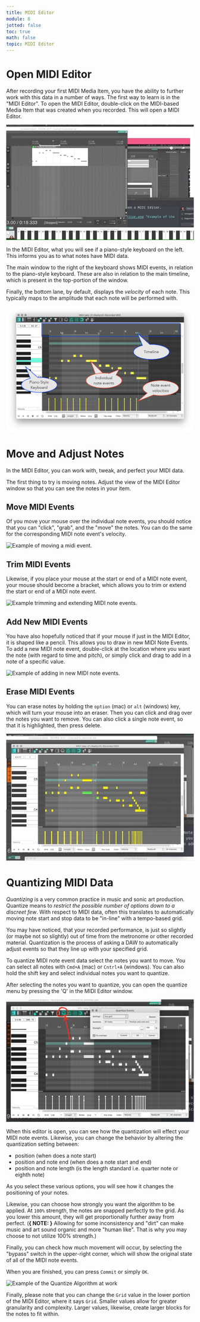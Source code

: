 ```yaml
---
title: MIDI Editor
module: 8
jotted: false
toc: true
math: false
topic: MIDI Editor
---
```



# Open MIDI Editor

After recording your first MIDI Media Item, you have the ability to further work with this data in a number of ways. The first way to learn is in the "MIDI Editor". To open the MIDI Editor, double-click on the MIDI-based Media Item that was created when you recorded. This will open a MIDI Editor.

![Example of the MIDI editor window.](../imgs/open-midi-editor.gif "Example of the MIDI editor window.")

In the MIDI Editor, what you will see if a piano-style keyboard on the left. This informs you as to what notes have MIDI data.

The main window to the right of the keyboard shows MIDI events, in relation to the piano-style keyboard. These are also in relation to the main timeline, which is present in the top-portion of the window.

Finally, the bottom lane, by default, displays the _velocity_ of each note. This typically maps to the amplitude that each note will be performed with.

![MIDI Editor, with part labels](../imgs/MIDI-editor.png "MIDI Editor, with part labels")

# Move and Adjust Notes

In the MIDI Editor, you can work with, tweak, and perfect your MIDI data.

The first thing to try is moving notes. Adjust the view of the MIDI Editor window so that you can see the notes in your item.

## Move MIDI Events

Of you move your mouse over the individual note events, you should notice that you can "click", "grab", and the "move" the notes. You can do the same for the corresponding MIDI note event's velocity.

![Example of moving a midi event.](../imgs/move-midi-event.gif "Example of moving a midi event.")

## Trim MIDI Events

Likewise, if you place your mouse at the start or end of a MIDI note event, your mouse should become a bracket, which allows you to trim or extend the start or end of a MIDI note event.

![Example trimming and extending MIDI note events.](../imgs/alter-start-end.gif "Example trimming and extending MIDI note events.")

## Add New MIDI Events

You have also hopefully noticed that if your mouse if just in the MIDI Editor, it is shaped like a pencil. This allows you to draw in new MIDI Note Events. To add a new MIDI note event, double-click at the location where you want the note (with regard to time and pitch), or simply click and drag to add in a note of a specific value.

![Example of adding in new MIDI note events.](../imgs/draw-midi-note.gif "Example of adding in new MIDI note events.")

## Erase MIDI Events

You can erase notes by holding the `option` (mac) or `alt` (windows) key, which will turn your mouse into an eraser. Then you can click and drag over the notes you want to remove. You can also click a single note event, so that it is highlighted, then press delete.

![Example of erasing MIDI note events.](../imgs/erase-notes.gif "Example of erasing MIDI note events.")

# Quantizing MIDI Data

_Quantizing_ is a very common practice in music and sonic art production. Quantize means to _restrict the possible number of options down to a discreet few_. With respect to MIDI data, often this translates to automatically moving note start and stop data to be "in-line" with a tempo-based grid.

You may have noticed, that your recorded performance, is just so slightly (or maybe not so slightly) out of time from the metronome or other recorded material. Quantization is the process of asking a DAW to automatically adjust events so that they line up with your specified grid.

To quantize MIDI note event data select the notes you want to move. You can select all notes with `Cmd+A` (mac) or `Cntrl+A` (windows). You can also hold the shift key and select individual notes you want to quantize.

After selecting the notes you want to quantize, you can open the quantize menu by pressing the 'Q' in the MIDI Editor window.

![Example of how to open the quantize events window.](../imgs/quantize-window.png "Example of how to open the quantize events window.")

When this editor is open, you can see how the quantization will effect your MIDI note events. Likewise, you can change the behavior by altering the quantization setting between:

- position (when does a note start)
- position and note end (when does a note start and end)
- position and note length (is the length standard i.e. quarter note or eighth note)

As you select these various options, you will see how it changes the positioning of your notes.

Likewise, you can choose how strongly you want the algorithm to be applied. At `100%` strength, the notes are snapped perfectly to the grid. As you lower this amount, they will get proportionally further away from perfect. (**{ NOTE: }** Allowing for some inconsistency and "dirt" can make music and art sound organic and more "human like". That is why you may choose to not utilize 100% strength.)

Finally, you can check how much movement will occur, by selecting the "bypass" switch in the upper-right corner, which will show the original state of all of the MIDI note events.

When you are finished, you can press `Commit` or simply `OK`.

![Example of the Quantize Algorithm at work](../imgs/quantize-midi.gif "Example of the Quantize Algorithm at work")

Finally, please note that you can change the `Grid` value in the lower portion of the MIDI Editor, where it says `Grid`. Smaller values allow for greater granularity and complexity. Larger values, likewise, create larger blocks for the notes to fit within.
